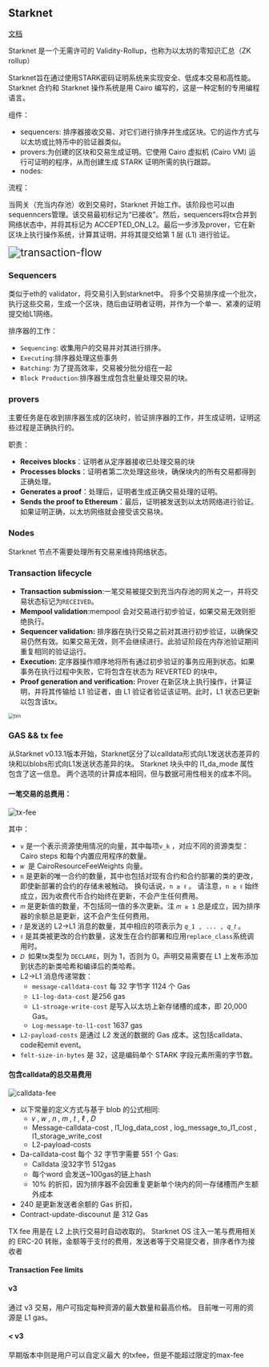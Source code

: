 ## Starknet

[文档](https://docs.starknet.io/)

Starknet 是一个无需许可的 Validity-Rollup，也称为以太坊的零知识汇总（ZK rollup）

Starknet旨在通过使用STARK密码证明系统来实现安全、低成本交易和高性能。 Starknet 合约和 Starknet 操作系统是用 Cairo 编写的，这是一种定制的专用编程语言。

组件：

* sequencers: 排序器接收交易、对它们进行排序并生成区块。它的运作方式与以太坊或比特币中的验证器类似。
* provers:为创建的区块和交易生成证明。它使用 Cairo 虚拟机 (Cairo VM) 运行可证明的程序，从而创建生成 STARK 证明所需的执行跟踪。
* nodes:

流程：

当网关（充当内存池）收到交易时，Starknet 开始工作。该阶段也可以由sequenncers管理。该交易最初标记为“已接收”。然后，sequencers将tx合并到网络状态中，并将其标记为 ACCEPTED_ON_L2。最后一步涉及prover，它在新区块上执行操作系统，计算其证明，并将其提交给第 1 层 (L1) 进行验证。

<img src="./transaction-flow.png" alt="transaction-flow" style="zoom:150%;" />

### Sequencers

类似于eth的 validator，将交易引入到starknet中。 将多个交易排序成一个批次，执行这些交易，生成一个区块，随后由证明者证明，并作为一个单一、紧凑的证明提交给L1网络。

排序器的工作：

*  `Sequencing`: 收集用户的交易并对其进行排序。
* `Executing`:排序器处理这些事务
* `Batching`: 为了提高效率，交易被分批分组在一起
* `Block Production`:排序器生成包含批量处理交易的块。

### provers

主要任务是在收到排序器生成的区块时，验证排序器的工作，并生成证明，证明这些过程是正确执行的。

职责：

* **Receives blocks**：证明者从定序器接收已处理交易的块
* **Processes blocks**：证明者第二次处理这些块，确保块内的所有交易都得到正确处理。
* **Generates a proof**：处理后，证明者生成正确交易处理的证明。
* **Sends the proof to Ethereum**：最后，证明被发送到以太坊网络进行验证。如果证明正确，以太坊网络就会接受该交易块。

### Nodes

Starknet 节点不需要处理所有交易来维持网络状态。



### Transaction lifecycle

* **Transaction submission**:一笔交易被提交到充当内存池的网关之一，并将交易状态标记为`RECEIVED`。
* **Mempool validation**:mempool 会对交易进行初步验证，如果交易无效则拒绝执行。
* **Sequencer validation:** 排序器在执行交易之前对其进行初步验证，以确保交易仍然有效。如果交易无效，则不会继续进行。此验证阶段在内存池验证期间重复相同的验证运行。
* **Execution:** 定序器操作顺序地将所有通过初步验证的事务应用到状态。如果事务在执行过程中失败，它将包含在状态为 REVERTED 的块中。
* **Proof generation and verification:** Prover 在新区块上执行操作，计算证明，并将其传输给 L1 验证者，由 L1 验证者验证该证明。此时，L1 状态已更新以包含该tx。

<img src="./txn-flow.png" alt="txn" style="zoom:67%;" />

### GAS && tx fee

从Starknet v0.13.1版本开始，Starknet区分了以calldata形式向L1发送状态差异的块和以blobs形式向L1发送状态差异的块。 Starknet 块头中的 l1_da_mode 属性包含了这一信息。 两个选项的计算成本相同，但与数据可用性相关的成本不同。

#### 一笔交易的总费用：

![tx-fee](./tx-fee.png)

其中：

* `v`  是一个表示资源使用情况的向量，其中每项`v_k` ，对应不同的资源类型：Cairo steps 和每个内置应用程序的数量。
* `𝑤 `是 CairoResourceFeeWeights 向量。
* `n` 是更新的唯一合约的数量，其中也包括对现有合约和合约部署的类的更改，即使新部署的合约的存储未被触动。 换句话说，`n ≥ ℓ` 。 请注意，`n ≥ ℓ` 始终成立，因为收费代币合约始终在更新，不会产生任何费用。
* `𝑚` 是更新值的数量，不包括同一值的多次更新。注 `𝑚 ≥ 1` 总是成立，因为排序器的余额总是更新，这不会产生任何费用。
* `𝑡` 是发送的 L2→L1 消息的数量，其中相应的项表示为 `𝑞_1 , ... , 𝑞_𝑡` 。
* `ℓ` 是其类被更改的合约数量，这发生在合约部署和应用`replace_class`系统调用时。
* `𝐷 `如果tx类型为 `DECLARE`，则为 1，否则为 0。声明交易需要在 L1 上发布添加到状态的新类哈希和编译后的类哈希。
* L2→L1 消息传递常数：
  * `message-calldata-cost`  每 32 字节字 1124 个 Gas
  * `L1-log-data-cost`  是256 gas
  * `L1-stroage-write-cost` 是写入以太坊上新存储槽的成本，即 20,000 Gas。
  * `Log-message-to-l1-cost`  1637 gas
* `L2-payload-costs`  是通过 L2 发送的数据的 Gas 成本。这包括calldata、code和emit event。
* `felt-size-in-bytes` 是 32，这是编码单个 STARK 字段元素所需的字节数。

#### 包含calldata的总交易费用

![calldata-fee](./call-fee.png)

* 以下常量的定义方式与基于 blob 的公式相同:
  * 𝑣 , 𝑤 , 𝑛 , 𝑚 , 𝑡 , ℓ , 𝐷 
  * Message-calldata-cost , l1_log_data_cost , log_message_to_l1_cost , l1_storage_write_cost
  * L2-payload-costs
* Da-calldata-cost 每个 32 字节字需要 551 个 Gas:
  * Calldata 没32字节 512gas
  * 每个word 会发送~100gas的链上hash
  * 10% 的折扣，因为排序器不会因重复更新单个块内的同一存储槽而产生额外成本
* 240 是更新发送者余额的 Gas 折扣，
* Contract-update-discounut 是 312 Gas



TX fee 用是在 L2 上执行交易时自动收取的。 Starknet OS 注入一笔与费用相关的 ERC-20 转账，金额等于支付的费用，发送者等于交易提交者，排序者作为接收者

#### Transaction Fee limits

#### v3

通过 v3 交易，用户可指定每种资源的最大数量和最高价格。 目前唯一可用的资源是 L1 gas。

#### < v3

早期版本中则是用户可以自定义最大 的txfee，但是不能超过限定的max-fee





